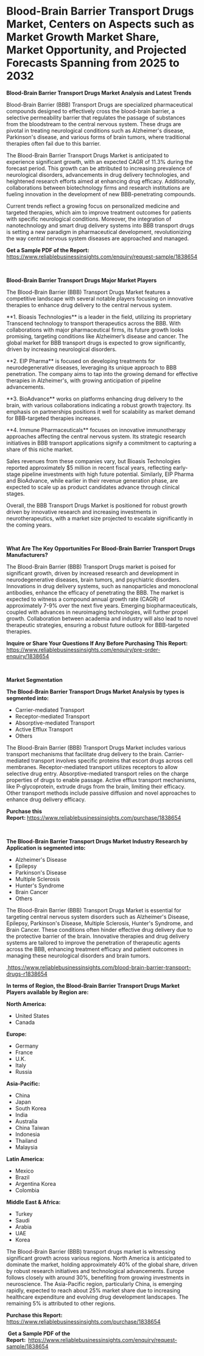 <p><h1>Blood-Brain Barrier Transport Drugs Market, Centers on Aspects such as Market Growth Market Share, Market Opportunity, and Projected Forecasts Spanning from 2025 to 2032</h1></p><p><strong>Blood-Brain Barrier Transport Drugs Market Analysis and Latest Trends</strong></p>
<p><p>Blood-Brain Barrier (BBB) Transport Drugs are specialized pharmaceutical compounds designed to effectively cross the blood-brain barrier, a selective permeability barrier that regulates the passage of substances from the bloodstream to the central nervous system. These drugs are pivotal in treating neurological conditions such as Alzheimer's disease, Parkinson's disease, and various forms of brain tumors, where traditional therapies often fail due to this barrier.</p><p>The Blood-Brain Barrier Transport Drugs Market is anticipated to experience significant growth, with an expected CAGR of 11.3% during the forecast period. This growth can be attributed to increasing prevalence of neurological disorders, advancements in drug delivery technologies, and heightened research efforts aimed at enhancing drug efficacy. Additionally, collaborations between biotechnology firms and research institutions are fueling innovation in the development of new BBB-penetrating compounds.</p><p>Current trends reflect a growing focus on personalized medicine and targeted therapies, which aim to improve treatment outcomes for patients with specific neurological conditions. Moreover, the integration of nanotechnology and smart drug delivery systems into BBB transport drugs is setting a new paradigm in pharmaceutical development, revolutionizing the way central nervous system diseases are approached and managed.</p></p>
<p><strong>Get a Sample PDF of the Report:&nbsp;</strong> <a href="https://www.reliablebusinessinsights.com/enquiry/request-sample/1838654?utm_campaign=3215&utm_medium=2&utm_source=Github&utm_content=ia&utm_term=19042025&utm_id=blood-brain-barrier-transport-drugs">https://www.reliablebusinessinsights.com/enquiry/request-sample/1838654</a></p>
<p>&nbsp;</p>
<p><strong>Blood-Brain Barrier Transport Drugs Major Market Players</strong></p>
<p><p>The Blood-Brain Barrier (BBB) Transport Drugs Market features a competitive landscape with several notable players focusing on innovative therapies to enhance drug delivery to the central nervous system. </p><p>**1. Bioasis Technologies** is a leader in the field, utilizing its proprietary Transcend technology to transport therapeutics across the BBB. With collaborations with major pharmaceutical firms, its future growth looks promising, targeting conditions like Alzheimer’s disease and cancer. The global market for BBB transport drugs is expected to grow significantly, driven by increasing neurological disorders.</p><p>**2. EIP Pharma** is focused on developing treatments for neurodegenerative diseases, leveraging its unique approach to BBB penetration. The company aims to tap into the growing demand for effective therapies in Alzheimer's, with growing anticipation of pipeline advancements.</p><p>**3. BioAdvance** works on platforms enhancing drug delivery to the brain, with various collaborations indicating a robust growth trajectory. Its emphasis on partnerships positions it well for scalability as market demand for BBB-targeted therapies increases.</p><p>**4. Immune Pharmaceuticals** focuses on innovative immunotherapy approaches affecting the central nervous system. Its strategic research initiatives in BBB transport applications signify a commitment to capturing a share of this niche market.</p><p>Sales revenues from these companies vary, but Bioasis Technologies reported approximately $5 million in recent fiscal years, reflecting early-stage pipeline investments with high future potential. Similarly, EIP Pharma and BioAdvance, while earlier in their revenue generation phase, are expected to scale up as product candidates advance through clinical stages.</p><p>Overall, the BBB Transport Drugs Market is positioned for robust growth driven by innovative research and increasing investments in neurotherapeutics, with a market size projected to escalate significantly in the coming years.</p></p>
<p>&nbsp;</p>
<p><strong>What Are The Key Opportunities For Blood-Brain Barrier Transport Drugs Manufacturers?</strong></p>
<p><p>The Blood-Brain Barrier (BBB) Transport Drugs market is poised for significant growth, driven by increased research and development in neurodegenerative diseases, brain tumors, and psychiatric disorders. Innovations in drug delivery systems, such as nanoparticles and monoclonal antibodies, enhance the efficacy of penetrating the BBB. The market is expected to witness a compound annual growth rate (CAGR) of approximately 7-9% over the next five years. Emerging biopharmaceuticals, coupled with advances in neuroimaging technologies, will further propel growth. Collaboration between academia and industry will also lead to novel therapeutic strategies, ensuring a robust future outlook for BBB-targeted therapies.</p></p>
<p><strong>Inquire or Share Your Questions If Any Before Purchasing This Report:</strong> <a href="https://www.reliablebusinessinsights.com/enquiry/pre-order-enquiry/1838654?utm_campaign=3215&utm_medium=2&utm_source=Github&utm_content=ia&utm_term=19042025&utm_id=blood-brain-barrier-transport-drugs">https://www.reliablebusinessinsights.com/enquiry/pre-order-enquiry/1838654</a></p>
<p>&nbsp;</p>
<p><strong>Market Segmentation</strong></p>
<p><strong>The Blood-Brain Barrier Transport Drugs Market Analysis by types is segmented into:</strong></p>
<p><ul><li>Carrier-mediated Transport</li><li>Receptor-mediated Transport</li><li>Absorptive-mediated Transport</li><li>Active Efflux Transport</li><li>Others</li></ul></p>
<p><p>The Blood-Brain Barrier (BBB) Transport Drugs Market includes various transport mechanisms that facilitate drug delivery to the brain. Carrier-mediated transport involves specific proteins that escort drugs across cell membranes. Receptor-mediated transport utilizes receptors to allow selective drug entry. Absorptive-mediated transport relies on the charge properties of drugs to enable passage. Active efflux transport mechanisms, like P-glycoprotein, extrude drugs from the brain, limiting their efficacy. Other transport methods include passive diffusion and novel approaches to enhance drug delivery efficacy.</p></p>
<p><strong>Purchase this Report:&nbsp;</strong><a href="https://www.reliablebusinessinsights.com/purchase/1838654?utm_campaign=3215&utm_medium=2&utm_source=Github&utm_content=ia&utm_term=19042025&utm_id=blood-brain-barrier-transport-drugs">https://www.reliablebusinessinsights.com/purchase/1838654</a></p>
<p>&nbsp;</p>
<p><strong>The Blood-Brain Barrier Transport Drugs Market Industry Research by Application is segmented into:</strong></p>
<p><ul><li>Alzheimer's Disease</li><li>Epilepsy</li><li>Parkinson's Disease</li><li>Multiple Sclerosis</li><li>Hunter's Syndrome</li><li>Brain Cancer</li><li>Others</li></ul></p>
<p><p>The Blood-Brain Barrier (BBB) Transport Drugs Market is essential for targeting central nervous system disorders such as Alzheimer's Disease, Epilepsy, Parkinson's Disease, Multiple Sclerosis, Hunter's Syndrome, and Brain Cancer. These conditions often hinder effective drug delivery due to the protective barrier of the brain. Innovative therapies and drug delivery systems are tailored to improve the penetration of therapeutic agents across the BBB, enhancing treatment efficacy and patient outcomes in managing these neurological disorders and brain tumors.</p></p>
<p><a href="https://www.reliablebusinessinsights.com/blood-brain-barrier-transport-drugs-r1838654?utm_campaign=3215&utm_medium=2&utm_source=Github&utm_content=ia&utm_term=19042025&utm_id=blood-brain-barrier-transport-drugs">&nbsp;https://www.reliablebusinessinsights.com/blood-brain-barrier-transport-drugs-r1838654</a></p>
<p><strong>In terms of Region, the Blood-Brain Barrier Transport Drugs Market Players available by Region are:</strong></p>
<p>
    <p> <strong> North America: </strong>
        <ul>
            <li>United States</li>
            <li>Canada</li>
        </ul>
        </p> 
    <p> <strong> Europe: </strong>
        <ul>
            <li>Germany</li>
            <li>France</li>
            <li>U.K.</li>
            <li>Italy</li>
            <li>Russia</li>
        </ul>
        </p> 
    <p> <strong> Asia-Pacific: </strong>
        <ul>
            <li>China</li>
            <li>Japan</li>
            <li>South Korea</li>
            <li>India</li>
            <li>Australia</li>
            <li>China Taiwan</li>
            <li>Indonesia</li>
            <li>Thailand</li>
            <li>Malaysia</li>
        </ul>
        </p> 
    <p> <strong> Latin America: </strong>
        <ul>
            <li>Mexico</li>
            <li>Brazil</li>
            <li>Argentina Korea</li>
            <li>Colombia</li>
        </ul>
        </p> 
    <p> <strong> Middle East & Africa: </strong>
        <ul>
            <li>Turkey</li>
            <li>Saudi</li>
            <li>Arabia</li>
            <li>UAE</li>
            <li>Korea</li>
        </ul>
    </p>
    </p>
<p><p>The Blood-Brain Barrier (BBB) transport drugs market is witnessing significant growth across various regions. North America is anticipated to dominate the market, holding approximately 40% of the global share, driven by robust research initiatives and technological advancements. Europe follows closely with around 30%, benefiting from growing investments in neuroscience. The Asia-Pacific region, particularly China, is emerging rapidly, expected to reach about 25% market share due to increasing healthcare expenditure and evolving drug development landscapes. The remaining 5% is attributed to other regions.</p></p>
<p><strong>Purchase this Report: </strong><a href="https://www.reliablebusinessinsights.com/purchase/1838654?utm_campaign=3215&utm_medium=2&utm_source=Github&utm_content=ia&utm_term=19042025&utm_id=blood-brain-barrier-transport-drugs">https://www.reliablebusinessinsights.com/purchase/1838654</a></p>
<p>&nbsp;<strong>Get a Sample PDF of the Report:&nbsp;&nbsp;</strong><a href="https://www.reliablebusinessinsights.com/enquiry/request-sample/1838654?utm_campaign=3215&utm_medium=2&utm_source=Github&utm_content=ia&utm_term=19042025&utm_id=blood-brain-barrier-transport-drugs">https://www.reliablebusinessinsights.com/enquiry/request-sample/1838654</a></p>
<p><strong></strong></p>
<p><p></p><p></p><p></p></p>